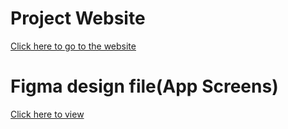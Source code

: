 # Project Website
[Click here to go to the website](https://hackviolet.ruchirasaha1.repl.co/)
# Figma design file(App Screens)
[Click here to view](https://www.figma.com/file/oIbvKpknqEgc7FxmOz8cS6/safety-app)
